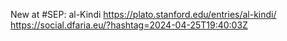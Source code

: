 New at #SEP: al-Kindi https://plato.stanford.edu/entries/al-kindi/ https://social.dfaria.eu/?hashtag=2024-04-25T19:40:03Z